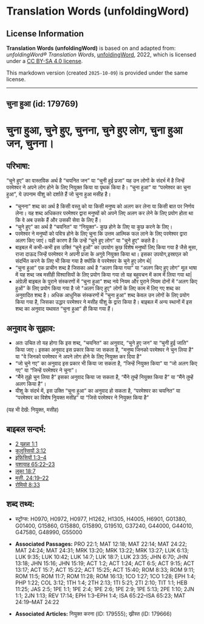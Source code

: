 # Translation Words (unfoldingWord)

## License Information

**Translation Words (unfoldingWord)** is based on and adapted from: _unfoldingWord® Translation Words_, [unfoldingWord](https://unfoldingword.org/utw), 2022, which is licensed under a [CC BY-SA 4.0 license](https://creativecommons.org/licenses/by-sa/4.0/legalcode.en).

This markdown version (created `2025-10-09`) is provided under the same license.



--------------------------------

## चुना हुआ (id: 179769)

चुना हुआ, चुने हुए, चुनना, चुने हुए लोग, चुना हुआ जन, चुनना।
============================================================

परिभाषा:
--------

“चुने हुए” का वास्तविक अर्थ है “चयनित जन” या “चुनी हुई प्रजा” यह उन लोगों के संदर्भ में है जिन्हें परमेश्वर ने अपने लोग होने के लिए नियुक्त किया या पृथक किया है। “चुना हुआ” या “परमेश्वर का चुना हुआ”, ये उपनाम यीशु को दर्शाते हैं जो चुना हुआ मसीह है।

* “चुनना” शब्द का अर्थ है किसी वस्तु को या किसी मनुष्य को अलग कर लेना या किसी बात पर निर्णय लेना। यह शब्द अधिकतर परमेश्वर द्वारा मनुष्यों को अपने लिए अलग कर लेने के लिए प्रयोग होता था कि वे अब उसके हैं और उसकी सेवा के लिए हैं।
* “चुने हुए” का अर्थ है “चयनित” या “नियुक्त”\- कुछ होने के लिए या कुछ करने के लिए।
* परमेश्वर ने मनुष्यों को पवित्र होने के लिए चुना कि उत्तम आत्मिक फल लाने के लिए परमेश्वर द्वारा अलग किए जाएं। यही कारण है कि उन्हें “चुने हुए लोग” या "चुने हुए" कहते है।
* बाइबल में कभी\-कभी इस उक्तिं “चुने हुओं” का उपयोग कुछ विशेष मनुष्यों लिए किया गया है जैसे मूसा, राजा दाऊद जिन्हें परमेश्वर ने अपनी प्रजा के अगुवे नियुक्त किया था। इसका उपयोग,इस्राएल को संदर्भित करने के लिए भी किया गया है क्योंकि वे परमेश्वर के चुने हुए लोग थे\|
* “चुना हुआ” एक प्राचीन शब्द है जिसका अर्थ है “अलग किया गया” या “अलग किए हुए लोग” मूल भाषा में यह शब्द जब मसीही विश्वासियों के लिए प्रयोग किया गया तो यह बहुवचन में काम में लिया गया था\|
* अंग्रेज़ी बाइबल के पुराने संस्करणों में “चुना हुआ” शब्द नये नियम और पुराने नियम दोनों में “अलग किए हुओं” के लिए प्रयोग किया गया है जो "अलग किए हुए" लोगों के लिए काम में लिए गए शब्द का अनुवादित शब्द है। अधिक आधुनिक संस्करणों में “चुना हुआ” शब्द केवल उन लोगों के लिए प्रयोग किया गया है, जिसका उद्धार परमेश्वर ने मसीह यीशु के द्वारा किया है। बाइबल में अन्य स्थानों में इस शब्द का अनुवाद यथावत “चुना हुआ” ही किया गया हैं।

अनुवाद के सुझाव:
----------------

* अतः उचित तो यह होगा कि इस शब्द, "चयनित" का अनुवाद, “चुने हुए जन” या “चुनी हुई जाति” किया जाए। इसका अनुवाद इस प्रकार किया जा सकता है, "मनुष्य जिनको परमेश्वर ने चुन लिया है" या "वे जिनको परमेश्वर ने अपने लोग होने के लिए नियुक्त कर दिया है"
* “जो चुने गए” का अनुवाद इस प्रकार भी किया जा सकता है, “जिन्हें नियुक्त किया” या “जो अलग किए गए” या “जिन्हें परमेश्वर ने चुना”।
* “मैंने तुझे चुन लिया है” इसका अनुवाद किया जा सकता है, “मैंने तुम्हें नियुक्त किया है” या “मैंने तुम्हें अलग किया है”।
* यीशु के संदर्भ में, इस उक्ति “चुना हुआ” का अनुवाद हो सकता है, “परमेश्वर का चयनित” या “परमेश्वर का विशेष निुयक्त मसीह” या “जिसे परमेश्वर ने नियुक्त किया है”

(यह भी देखें: नियुक्त, मसीह)

बाइबल सन्दर्भ:
--------------

* [2 यूहन्ना 1:1](https://ref.ly/2John0:0)
* [कुलुस्सियों 3:12](https://ref.ly/Col3:12)
* [इफिसियों 1:3–4](https://ref.ly/Eph1:3-Eph1:4)
* [यशायाह 65:22–23](https://ref.ly/Isa65:22-Isa65:23)
* [लूका 18:7](https://ref.ly/Luke18:7)
* [मत्ती. 24:19–22](https://ref.ly/Matt24:19-Matt24:22)
* [रोमियो 8:33](https://ref.ly/Rom8:33)

शब्द तथ्य:
----------

* स्ट्रोंग्स: H0970, H0972, H0977, H1262, H1305, H4005, H6901, G01380, G01400, G15860, G15880, G15890, G19510, G37240, G44000, G44010, G47580, G48990, G55000

* **Associated Passages:** PRO 22:1; MAT 12:18; MAT 22:14; MAT 24:22; MAT 24:24; MAT 24:31; MRK 13:20; MRK 13:22; MRK 13:27; LUK 6:13; LUK 9:35; LUK 10:42; LUK 14:7; LUK 18:7; LUK 23:35; JHN 6:70; JHN 13:18; JHN 15:16; JHN 15:19; ACT 1:2; ACT 1:24; ACT 6:5; ACT 9:15; ACT 13:17; ACT 15:7; ACT 15:22; ACT 15:25; ACT 15:40; ROM 8:33; ROM 9:11; ROM 11:5; ROM 11:7; ROM 11:28; ROM 16:13; 1CO 1:27; 1CO 1:28; EPH 1:4; PHP 1:22; COL 3:12; 1TH 1:4; 2TH 2:13; 1TI 5:21; 2TI 2:10; TIT 1:1; HEB 11:25; JAS 2:5; 1PE 1:1; 1PE 2:4; 1PE 2:6; 1PE 2:9; 1PE 5:13; 2PE 1:10; 2JN 1:1; 2JN 1:13; REV 17:14; EPH 1:3–EPH 1:4; ISA 65:22–ISA 65:23; MAT 24:19–MAT 24:22
* **Associated Articles:** नियुक्त करना (ID: 179555); ख्रीस्त (ID: 179666)

